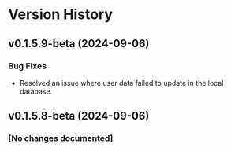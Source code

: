 # Version History

## v0.1.5.9-beta (2024-09-06)
### Bug Fixes
- Resolved an issue where user data failed to update in the local database.

## v0.1.5.8-beta (2024-09-06)
### [No changes documented]


